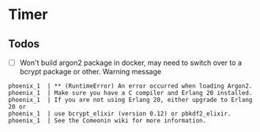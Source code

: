 # Timer

## Todos

- [ ] Won't build argon2 package in docker, may need to switch over to a bcrypt package or other. Warning message
```
phoenix_1  | ** (RuntimeError) An error occurred when loading Argon2.
phoenix_1  | Make sure you have a C compiler and Erlang 20 installed.
phoenix_1  | If you are not using Erlang 20, either upgrade to Erlang 20 or
phoenix_1  | use bcrypt_elixir (version 0.12) or pbkdf2_elixir.
phoenix_1  | See the Comeonin wiki for more information.
```
